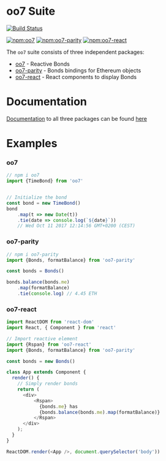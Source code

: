 # oo7 Suite

[![Build Status](https://travis-ci.org/paritytech/oo7.svg?branch=master)](https://travis-ci.org/paritytech/oo7)

[![npm:oo7](https://img.shields.io/npm/v/oo7.svg)](https://www.npmjs.com/package/oo7)
[![npm:oo7-parity](https://img.shields.io/npm/v/oo7-parity.svg)](https://www.npmjs.com/package/oo7-parity)
[![npm:oo7-react](https://img.shields.io/npm/v/oo7-react.svg)](https://www.npmjs.com/package/oo7-react)


The `oo7` suite consists of three independent packages:

- [oo7](./packages/oo7/) - Reactive Bonds
- [oo7-parity](./packages/oo7-parity) - Bonds bindings for Ethereum objects
- [oo7-react](./packages/oo7-react) - React components to display Bonds

# Documentation

[Documentation](https://paritytech.github.io/oo7/class/packages/oo7-parity/src/index.js~Bonds.html#instance-member-accounts) to all three packages can be found [here](https://paritytech.github.io/oo7/)

# Examples

### oo7
```js
// npm i oo7
import {TimeBond} from 'oo7'


// Initialize the bond
const bond = new TimeBond()
bond
    .map(t => new Date(t))
    .tie(date => console.log(`${date}`))
    // Wed Oct 11 2017 12:14:56 GMT+0200 (CEST)

```

### oo7-parity
```js
// npm i oo7-parity
import {Bonds, formatBalance} from 'oo7-parity'

const bonds = Bonds()

bonds.balance(bonds.me)
    .map(formatBalance)
    .tie(console.log) // 4.45 ETH
```

### oo7-react
```js
import ReactDOM from 'react-dom'
import React, { Component } from 'react'

// Import reactive element
import {Rspan} from 'oo7-react'
import {Bonds, formatBalance} from 'oo7-parity'

const bonds = new Bonds()

class App extends Component {
  render() {
    // Simply render bonds
    return (
      <div>
          <Rspan>
            {bonds.me} has 
            {bonds.balance(bonds.me).map(formatBalance)}
          </Rspan>
      </div>
    );
  }
}

ReactDOM.render(<App />, document.querySelector('body'))
```


